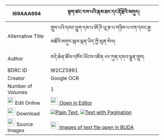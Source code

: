 |I69AAA694|སྟག་ཚང་རས་པའི་རྣམ་ཐར་དང་རྡོ་རྗེའི་མགུར། 
| --- | --- 
|Alternative Title |གྲུབ་པའི་དབང་ཕྱུག་དམ་པ་ཨོ་ཌི་ཡཱ་ཎ་པ་གཉིས་པ་ངག་དབང་རྒྱ་མཚོའི་མགུར་སྐལ་ལྡན་ཡིད་ཀྱི་མུན་སེལ།
|Author| བདེ་ཆེན་ཆོས་འཁོར་ཡོངས་འཛིན ༠༢་ཀུན་དགའ་ལྷུན་གྲུབ།
|BDRC ID | W2CZ5991
|Creator | Google OCR
|Number of Volumes| 1
|<img width="25" src="https://img.icons8.com/color/25/000000/edit-property.png">Edit Online| [<img width="25" src="https://avatars.githubusercontent.com/u/45091458?s=200&v=4"> Open in Editor](http://editor.openpecha.org/I69AAA694)
|<img width="25" src="https://img.icons8.com/fluent/48/000000/download-2.png"/>  Download | [![](https://img.icons8.com/color/20/000000/txt.png)Plain Text](https://github.com/Openpecha/I69AAA694/releases/download/v1/taktsang_repa_i_namtar_dang_do_plain_I69AAA694.zip), [![](https://img.icons8.com/color/20/000000/txt.png)Text with Pagination](https://github.com/Openpecha/I69AAA694/releases/download/v1/taktsang_repa_i_namtar_dang_do_pages_I69AAA694.zip)
|<img width="25" src="https://img.icons8.com/plasticine/100/000000/pictures-folder.png"/>  Source Images | [<img width="25" src="https://library.bdrc.io/icons/BUDA-small.svg"> Images of text file open in BUDA](https://library.bdrc.io/show/bdr:W2CZ5991)